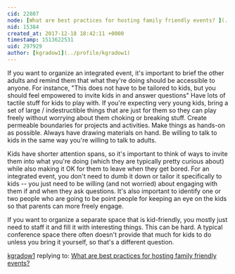 ```yaml
---
cid: 22807
node: [What are best practices for hosting family friendly events? ](../notes/stevie/12-15-2017/what-are-best-practices-for-hosting-family-friendly-events)
nid: 15384
created_at: 2017-12-18 18:42:11 +0000
timestamp: 1513622531
uid: 297929
author: [kgradow1](../profile/kgradow1)
---
```


If you want to organize an integrated event, it's important to brief the other adults and remind them that what they're doing should be accessible to anyone.  For instance, "This does not have to be tailored to kids, but you should feel empowered to invite kids in and answer questions"   Have lots of tactile stuff for kids to play with.   If you're expecting very young kids, bring a set of large / indestructible things that are just for them so they can play freely without worrying about them choking or breaking stuff.  Create permeable boundaries for projects and activities.  Make things as hands-on as possible.  Always have drawing materials on hand.   Be willing to talk to kids in the same way you're willing to talk to adults.

Kids have shorter attention spans, so it's important to think of ways to invite them into what you're doing (which they are typically pretty curious about) while also making it OK for them to leave when they get bored.   For an integrated event, you don't need to dumb it down or tailor it specifically to kids -- you just need to be willing (and not worried) about engaging with them if and when they ask questions.  It's also important to identify one or two people who are going to be point people for keeping an eye on the kids so that parents can more freely engage. 

If you want to organize a separate space that is kid-friendly, you mostly just need to staff it and fill it with interesting things.  This can be hard.  A typical conference space there often doesn't provide that much for kids to do unless you bring it yourself, so that's a different question. 

[kgradow1](../profile/kgradow1) replying to: [What are best practices for hosting family friendly events? ](../notes/stevie/12-15-2017/what-are-best-practices-for-hosting-family-friendly-events)

